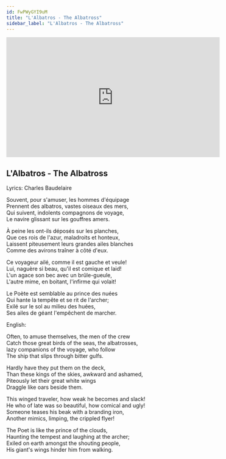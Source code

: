 ```yaml
---
id: FwPWyGYI9uM
title: "L'Albatros - The Albatross"
sidebar_label: "L'Albatros - The Albatross"
---
```


<div class="video-float-container">
  <iframe
    width="560"
    height="315"
    src="https://www.youtube.com/embed/FwPWyGYI9uM"
    title="YouTube video player"
    frameborder="0"
    allow="accelerometer; autoplay; clipboard-write; encrypted-media; gyroscope; picture-in-picture; web-share"
    referrerpolicy="strict-origin-when-cross-origin"
    allowfullscreen
  ></iframe>
</div>

## L'Albatros - The Albatross

Lyrics: Charles Baudelaire

Souvent, pour s'amuser, les hommes d'équipage  
Prennent des albatros, vastes oiseaux des mers,  
Qui suivent, indolents compagnons de voyage,  
Le navire glissant sur les gouffres amers.

À peine les ont-ils déposés sur les planches,  
Que ces rois de l'azur, maladroits et honteux,  
Laissent piteusement leurs grandes ailes blanches  
Comme des avirons traîner à côté d'eux.

Ce voyageur ailé, comme il est gauche et veule!  
Lui, naguère si beau, qu'il est comique et laid!  
L'un agace son bec avec un brûle-gueule,  
L'autre mime, en boitant, l'infirme qui volait!

Le Poète est semblable au prince des nuées  
Qui hante la tempête et se rit de l'archer;  
Exilé sur le sol au milieu des huées,  
Ses ailes de géant l'empêchent de marcher.

English:

Often, to amuse themselves, the men of the crew  
Catch those great birds of the seas, the albatrosses,  
lazy companions of the voyage, who follow  
The ship that slips through bitter gulfs.

Hardly have they put them on the deck,  
Than these kings of the skies, awkward and ashamed,  
Piteously let their great white wings  
Draggle like oars beside them.

This winged traveler, how weak he becomes and slack!  
He who of late was so beautiful, how comical and ugly!  
Someone teases his beak with a branding iron,  
Another mimics, limping, the crippled flyer!

The Poet is like the prince of the clouds,  
Haunting the tempest and laughing at the archer;  
Exiled on earth amongst the shouting people,  
His giant's wings hinder him from walking.
